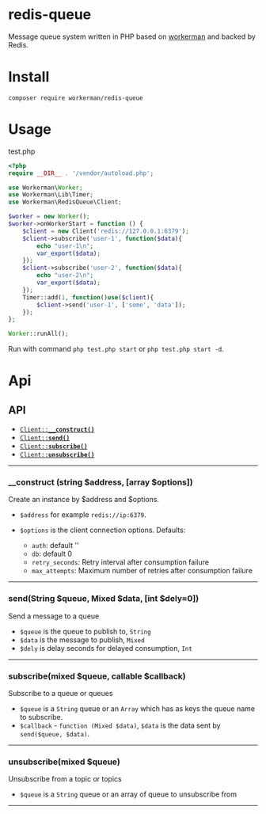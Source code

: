 # redis-queue
Message queue system written in PHP based on [workerman](https://github.com/walkor/workerman) and backed by Redis.

# Install
```
composer require workerman/redis-queue
```

# Usage
test.php
```php
<?php
require __DIR__ . '/vendor/autoload.php';

use Workerman\Worker;
use Workerman\Lib\Timer;
use Workerman\RedisQueue\Client;

$worker = new Worker();
$worker->onWorkerStart = function () {
    $client = new Client('redis://127.0.0.1:6379');
    $client->subscribe('user-1', function($data){
        echo "user-1\n";
        var_export($data);
    });
    $client->subscribe('user-2', function($data){
        echo "user-2\n";
        var_export($data);
    });
    Timer::add(1, function()use($client){
        $client->send('user-1', ['some', 'data']);
    });
};

Worker::runAll();
```

Run with command `php test.php start` or `php test.php start -d`.

# Api

## API

  * <a href="#construct"><code>Client::<b>__construct()</b></code></a>
  * <a href="#send"><code>Client::<b>send()</b></code></a>
  * <a href="#subscribe"><code>Client::<b>subscribe()</b></code></a>
  * <a href="#unsubscribe"><code>Client::<b>unsubscribe()</b></code></a>

-------------------------------------------------------

<a name="construct"></a>
### __construct (string $address, [array $options])

Create an instance by $address and $options.

  * `$address`  for example `redis://ip:6379`. 

  * `$options` is the client connection options. Defaults:
    * `auth`: default ''
    * `db`: default 0
    * `retry_seconds`: Retry interval after consumption failure
    * `max_attempts`: Maximum number of retries after consumption failure
   
-------------------------------------------------------

<a name="send"></a>
### send(String $queue, Mixed $data, [int $dely=0])

Send a message to a queue

* `$queue` is the queue to publish to, `String`
* `$data` is the message to publish, `Mixed`
* `$dely` is delay seconds for delayed consumption, `Int`
  
-------------------------------------------------------

<a name="subscribe"></a>
### subscribe(mixed $queue, callable $callback)

Subscribe to a queue or queues

* `$queue` is a `String` queue or an `Array` which has as keys the queue name to subscribe.
* `$callback` - `function (Mixed $data)`, `$data` is the data sent by `send($queue, $data)`.

-------------------------------------------------------

<a name="unsubscribe"></a>
### unsubscribe(mixed $queue)

Unsubscribe from a topic or topics

* `$queue` is a `String` queue or an array of queue to unsubscribe from

-------------------------------------------------------
